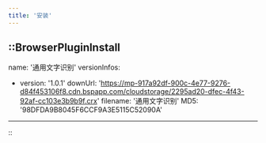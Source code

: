 ```yaml
---
title: '安装'
---
```


## ::BrowserPluginInstall

name: '通用文字识别'
versionInfos:

- version: '1.0.1'
  downUrl: 'https://mp-917a92df-900c-4e77-9276-d84f453106f8.cdn.bspapp.com/cloudstorage/2295ad20-dfec-4f43-92af-cc103e3b9b9f.crx'
  filename: '通用文字识别'
  MD5: '98DFDA9B8045F6CCF9A3E5115C52090A'

---

::
